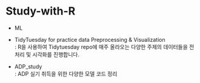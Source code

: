 # Study-with-R

  - ML<br>

  - TidyTuesday for practice data Preprocessing & Visualization<br>
    : R을 사용하여 Tidytuesday repo에 매주 올라오는 다양한 주제의 데이터들을 전처리 및 시각화를 진행합니다.<br>
  
  - ADP_study<br>
    : ADP 실기 취득을 위한 다양한 모델 코드 정리
